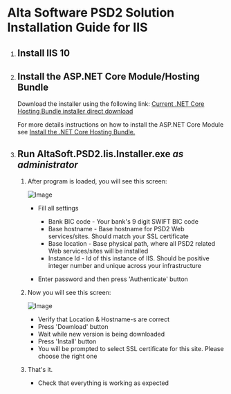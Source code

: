 # Alta Software PSD2 Solution Installation Guide for IIS

1. ## Install IIS 10

1. ## Install the ASP.NET Core Module/Hosting Bundle

    Download the installer using the following link:
    [Current .NET Core Hosting Bundle installer direct download](https://dotnet.microsoft.com/permalink/dotnetcore-current-windows-runtime-bundle-installer)

    For more details instructions on how to install the ASP.NET Core Module see [Install the .NET Core Hosting Bundle.](https://docs.microsoft.com/en-us/aspnet/core/host-and-deploy/iis/hosting-bundle?view=aspnetcore-5.0)

1. ## Run AltaSoft.PSD2.Iis.Installer.exe ***as administrator***

    1.  After program is loaded, you will see this screen:

        ![Image](../main/Images/Installer-settings.png)

  
        * Fill all settings
            * Bank BIC code - Your bank's 9 digit SWIFT BIC code
            * Base hostname - Base hostname for PSD2 Web services/sites. Should match your SSL certificate
            * Base location - Base physical path, where all PSD2 related Web services/sites will be installed
            * Instance Id - Id of this instance of IIS. Should be positive integer number and unique across your infrastructure

        * Enter password and then press 'Authenticate' button

    1.  Now you will see this screen:

         ![Image](../main/Images/Installer-sandbox.png)

        * Verify that Location & Hostname-s are correct
        * Press 'Download' button
        * Wait while new version is being downloaded
        * Press 'Install' button
        * You will be prompted to select SSL certificate for this site. Please choose the right one


    1.  That's it. 
        * Check that everything is working as expected

